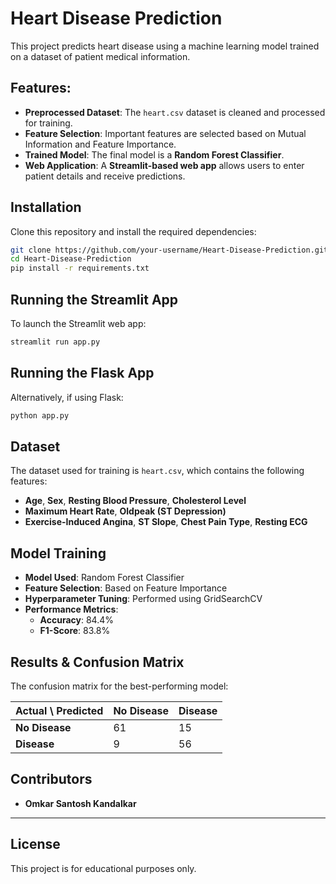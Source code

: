# Heart Disease Prediction

This project predicts heart disease using a machine learning model trained on a dataset of patient medical information.

## Features:
- **Preprocessed Dataset**: The `heart.csv` dataset is cleaned and processed for training.
- **Feature Selection**: Important features are selected based on Mutual Information and Feature Importance.
- **Trained Model**: The final model is a **Random Forest Classifier**.
- **Web Application**: A **Streamlit-based web app** allows users to enter patient details and receive predictions.

## Installation

Clone this repository and install the required dependencies:

```bash
git clone https://github.com/your-username/Heart-Disease-Prediction.git
cd Heart-Disease-Prediction
pip install -r requirements.txt
```

## Running the Streamlit App

To launch the Streamlit web app:

```bash
streamlit run app.py
```

## Running the Flask App

Alternatively, if using Flask:

```bash
python app.py
```

## Dataset

The dataset used for training is `heart.csv`, which contains the following features:

- **Age**, **Sex**, **Resting Blood Pressure**, **Cholesterol Level**
- **Maximum Heart Rate**, **Oldpeak (ST Depression)**
- **Exercise-Induced Angina**, **ST Slope**, **Chest Pain Type**, **Resting ECG**

## Model Training

- **Model Used**: Random Forest Classifier  
- **Feature Selection**: Based on Feature Importance  
- **Hyperparameter Tuning**: Performed using GridSearchCV  
- **Performance Metrics**:
  - **Accuracy**: 84.4%
  - **F1-Score**: 83.8%

## Results & Confusion Matrix

The confusion matrix for the best-performing model:

| Actual \ Predicted | No Disease | Disease |
|--------------------|-----------|---------|
| **No Disease**    | 61        | 15      |
| **Disease**       | 9         | 56      |

## Contributors

- **Omkar Santosh Kandalkar**

---

## License

This project is for educational purposes only.
